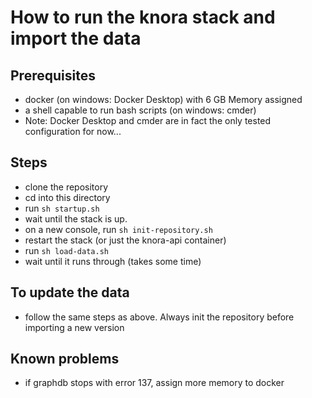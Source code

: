
# How to run the knora stack and import the data
## Prerequisites

* docker (on windows: Docker Desktop) with 6 GB Memory assigned
* a shell capable to run bash scripts (on windows: cmder)
* Note: Docker Desktop and cmder are in fact the only tested configuration for now...

## Steps

* clone the repository
* cd into this directory
* run `sh startup.sh`
* wait until the stack is up.
* on a new console, run `sh init-repository.sh`
* restart the stack (or just the knora-api container)
* run `sh load-data.sh`
* wait until it runs through (takes some time)

## To update the data
* follow the same steps as above. Always init the repository before importing a new version

## Known problems

* if graphdb stops with error 137, assign more memory to docker 